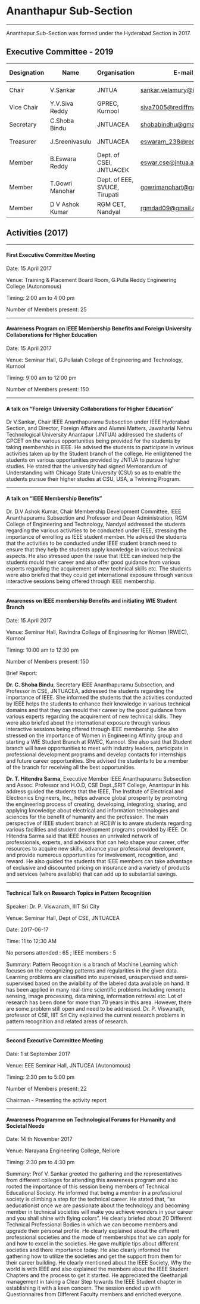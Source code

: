 # Ananthapur Sub-Section
---

Ananthapur Sub-Section was formed under the Hyderabad Section in 2017.

## Executive Committee - 2019

| Designation | Name            | Organisation                  | E-mail                      | Membership No |
| ----------- | --------------- | ----------------------------- | --------------------------- | ------------- |
| Chair       | V.Sankar        | JNTUA                         | sankar.velamury@ieeehyd.org | SM 90339465   |
| Vice Chair  | Y.V.Siva Reddy  | GPREC, Kurnool                | siva7005@rediffmail.com     | M 91204289    |
| Secretary   | C.Shoba Bindu   | JNTUACEA                      | shobabindhu@gmail.com       | SM 91242973   |
| Treasurer   | J.Sreenivasulu  | JNTUACEA                      | eswaram_238@rediffmail.com  | M 92358968    |
| Member      | B.Eswara Reddy  | Dept. of CSEl, JNTUACEK       | eswar.cse@jntua.ac.in       | M 91242952    |
| Member      | T.Gowri Manohar | Dept. of EEE, SVUCE, Tirupati | gowrimanohart@gmail.com     | M 90802304    |
| Member      | D V Ashok Kumar | RGM CET, Nandyal              | rgmdad09@gmail.com          | SM 90591275   |

## Activities (2017)

---

#### First Executive Committee Meeting

Date: 15 April 2017

Venue: Training & Placement Board Room, G.Pulla Reddy Engineering College (Autonomous)

Timing: 2:00 am to 4:00 pm

Number of Members present: 25

---

#### Awareness Program on IEEE Membership Benefits and Foreign University Collaborations for Higher Education

Date: 15 April 2017

Venue: Seminar Hall, G.Pullaiah College of Engineering and Technology, Kurnool

Timing: 9:00 am to 12:00 pm

Number of Members present: 150

---

#### A talk on “Foreign University Collaborations for Higher Education”

Dr V.Sankar, Chair IEEE Ananthapuramu Subsection under IEEE Hyderabad Section, and Director, Foreign Affairs and Alumni Matters, Jawaharlal Nehru Technological University Anantapur (JNTUA) addressed the
students of GPCET on the various opportunities being provided for the students by taking membership in IEEE. He advised the students to participate in various activities taken up by the Student branch of the college. He enlightened the students on various opportunities provided by JNTUA to pursue higher studies. He stated that the university had signed Memorandum of Understanding with Chicago State University (CSU) so as to enable the students pursue their higher studies at CSU, USA, a Twinning Program.

---

#### A talk on “IEEE Membership Benefits”

Dr. D.V Ashok Kumar, Chair Membership Development Committee, IEEE Ananthapuramu Subsection and Professor and Dean Administration, RGM College of Engineering and Technology, Nandyal  addressed the students regarding the various activities to be conducted under IEEE, stressing the importance of enrolling as IEEE student member. He advised the students that the activities to be conducted under IEEE student branch need to ensure that they help the students apply knowledge in various technical aspects. He also stressed upon the issue that IEEE can indeed help the students mould their career and also offer good guidance from various experts regarding the acquirement of new technical skills etc. The students were also briefed that they could get international exposure through various interactive sessions being offered through IEEE membership.

---

#### Awareness on IEEE membership Benefits and initiating WIE Student Branch

Date: 15 April 2017

Venue: Seminar Hall, Ravindra College of Engineering for Women (RWEC), Kurnool

Timing: 10:00 am to 12:30 pm

Number of Members present: 150

Brief Report:

**Dr. C. Shoba Bindu**, Secretary IEEE Ananthapuramu Subsection, and Professor in CSE, JNTUACEA, addressed the students regarding the importance of IEEE. She informed the students that the activities conducted by IEEE helps the students to enhance their knowledge in various technical domains and that they can mould their career by the good guidance from various experts regarding the acquirement of new technical skills. They were also briefed about the international exposure through various interactive sessions being offered through IEEE membership. She also stressed on the importance of Women in Engineering Affinity group and starting a WIE Student Branch at RWEC, Kurnool. She also said that Student branch will have opportunities to meet with industry leaders, participate in professional development programs and develop contacts for internships and future career opportunities. She advised
the students to be a member of the branch for receiving all the best opportunities.

**Dr. T. Hitendra Sarma**, Executive Member IEEE Ananthapuramu Subsection and Assoc. Professor and H.O.D, CSE Dept.,SRIT College, Anantapur in his address guided the students that the IEEE, The Institute of Electrical and Electronics Engineers, Inc., helps advance global prosperity by promoting the engineering process of creating, developing, integrating, sharing, and applying knowledge about electrical and information technologies and sciences for the benefit of humanity and the profession. The main perspective of IEEE student branch at RCEW is to aware students regarding various facilities and student development programs provided by IEEE. Dr. Hitendra Sarma said that IEEE houses an unrivaled network of professionals, experts, and advisors that can help shape your career, offer resources to acquire new skills, advance your professional development, and provide numerous opportunities for involvement, recognition, and reward. He also guided the students that IEEE members can take advantage of exclusive and discounted pricing on insurance and a variety of products and services (where available) that can add up to substantial savings.

---

#### Technical Talk on Research Topics in Pattern Recognition

Speaker: Dr. P. Viswanath, IIIT Sri City

Venue: Seminar Hall, Dept of CSE, JNTUACEA

Date: 2017-06-17

Time: 11 to 12:30 AM

No persons attended : 65 ; IEEE members : 5

Summary: Pattern Recognition is a branch of Machine Learning which focuses on the recognizing patterns and regularities in the given data. Learning problems are classified into supervised, unsupervised and semi-supervised based on the avialbility of the labeled data available on hand. It has been applied in many real-time scientific problems including remorte sensing, image processing, data mining, information retrieval etc. Lot of research has been done for more than 70 years in this area. However, there are some problem still open and need to be addressed. Dr. P. Viswanath, professor of CSE, IIIT Sri City explained the current research problems in pattern recognition and related areas of research.

---

#### Second Executive Committee Meeting

Date: 1 st September 2017

Venue: EEE Seminar Hall, JNTUCEA (Autonomous)

Timing: 2:30 pm to 5:00 pm

Number of Members present: 22

Chairman - Presenting the activity report

---

#### Awareness Programme on Technological Forums for Humanity and Societal Needs

Date: 14 th November 2017

Venue: Narayana Engineering College, Nellore

Timing: 2:30 pm to 4:30 pm

Summary: Prof V. Sankar greeted the gathering and the representatives from different colleges for attending this awareness program and also rooted the importance of this session being members of Technical Educational Society. He informed that being a member in a professional society is climbing a step for the technical career. He stated that, “as aeducationist once we are passionate about the technology and becoming member in technical societies will make you achieve wonders in your career and you shall shine with flying colors”. He clearly briefed about 20 Different Technical Professional Bodies in which we can become members and upgrade their personal profile. He clearly explained about the different professional societies and the mode of memberships that we can apply for and how to excel in the societies. He gave multiple tips about different societies and there importance today. He also clearly informed the gathering how to utilize the societies and get the support from them for their career building. He clearly mentioned about the IEEE Society, Why the world is with IEEE and also explained the members about the IEEE Student Chapters and the process to get it started. He appreciated the Geethanjali management in taking a Clear Step towards the IEEE Student chapter in establishing it with a keen concern. The session ended up with Questionnaires from Different Faculty members and enriched everyone.